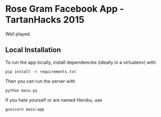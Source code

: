 Rose Gram Facebook App - TartanHacks 2015
=========================================
Well played.

Local Installation
------------------

To run the app locally, install dependencies (ideally in a virtualenv) with

`pip install -r requirements.txt`

Then you can run the server with

`python main.py`

If you hate yourself or are named Heroku, use

`gunicorn main:app`
